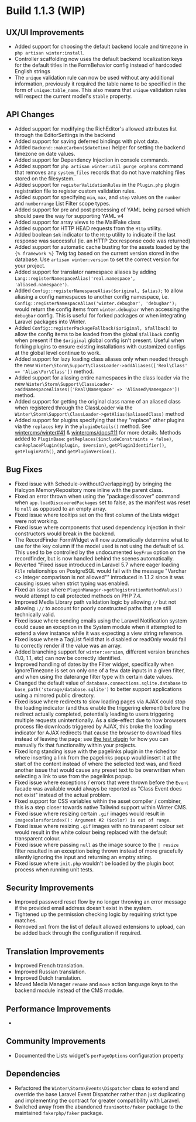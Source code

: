 # Build 1.1.3 (WIP)

## UX/UI Improvements
- Added support for choosing the default backend locale and timezone in `php artisan winter:install`.
- Controller scaffolding now uses the default backend localization keys for the default titles in the FormBehavior config instead of hardcoded English strings
- The `unique` validation rule can now be used without any additional information, previously it required the table name to be specified in the form of `unique:table_name`. This also means that `unique` validation rules will respect the current model's `$table` property.

## API Changes
- Added support for modifying the RichEditor's allowed attributes list through the EditorSettings in the backend
- Added support for saving deferred bindings with pivot data.
- Added `Backend::makeCarbon($dateTime)` helper for setting the backend timezone on date values.
- Added support for Dependency Injection in console commands.
- Added support for `php artisan winter:util purge orphans` command that removes any `system_files` records that do not have matching files stored on the filesystem.
- Added support for `registerValidationRules` in the `Plugin.php` plugin registration file to register custom validation rules.
- Added support for specifying `min`, `max`, and `step` values on the `number` and `numberrange` List Filter scope types.
- Added support for pre and post processing of YAML being parsed which should pave the way for supporting YAML v4
- Added support for array views to the MailFake class
- Added support for HTTP HEAD requests from the `Http` utility.
- Added boolean `$ok` indicator to the `Http` utility to indicate if the last response was successful (ie. an HTTP 2xx response code was returned)
- Added support for automatic cache busting for the assets loaded by the `{% framework %}` Twig tag based on the current version stored in the database. Use `artisan winter:version` to set the correct version for your project.
- Added support for translator namespace aliases by adding `Lang::registerNamespaceAlias('real.namespace', 'aliased.namespace')`.
- Added `Config::registerNamespaceAlias($original, $alias);` to allow aliasing a config namespaces to another config namespace, i.e. `Config::registerNamespaceAlias('winter.debugbar', 'debugbar');` would return the config items from `winter.debugbar` when accessing the `debugbar` config. This is useful for forked packages or when integrating Laravel packages into Winter.
- Added `Config::registerPackageFallback($original, $fallback)` to allow the config items to be loaded from the global `$fallback` config when present if the `$original` global config isn't present. Useful when forking plugins to ensure existing installations with customized configs at the global level continue to work.
- Added support for lazy loading class aliases only when needed through the new `Winter\Storm\Support\ClassLoader->addAliases(['Real\Class' => 'Alias\For\Class'])` method.
- Added support for aliasing entire namespaces in the class loader via the new `Winter\Storm\Support\ClassLoader->addNamespaceAliases(['Real\Namespace' => 'Aliased\Namespace'])` method.
- Added support for getting the original class name of an aliased class when registered through the ClassLoader via the `Winter\Storm\Support\ClassLoader->getAlias($aliasedClass)` method
- Added support for plugins specifying that they "replace" other plugins via the `replaces` key in the `pluginDetails()` method. See [wintercms/winter#41](https://github.com/wintercms/winter/pull/41) & [wintercms/docs#11](https://github.com/wintercms/docs/pull/11) for more details. Methods added to `PluginBase`: `getReplaces($includeConstraints = false)`, `canReplacePlugin($plugin, $version)`, `getPluginIdentifier()`, `getPluginPath()`, and `getPluginVersion()`.

## Bug Fixes
- Fixed issue with Schedule->withoutOverlapping() by bringing the Halcyon MemoryRepository more inline with the parent class.
- Fixed an error thrown when using the "package:discover" command when `app.loadDiscoveredPackages` set to false, as the manifest was reset to `null` as opposed to an empty array.
- Fixed issue where tooltips set on the first column of the Lists widget were not working.
- Fixed issue where components that used dependency injection in their constructors would break in the backend.
- The RecordFinder FormWidget will now automatically determine what to use for the key column if the model used is not using the default of `id`. This used to be controlled by the undocumented `keyFrom` option on the recordfinder, but is now handled behind the scenes automatically.
- Reverted "Fixed issue introduced in Laravel 5.7 where eager loading `File` relationships on PostgreSQL would fail with the message "Varchar <> Integer comparison is not allowed"" introduced in 1.1.2 since it was causing issues when strict typing was enabled.
- Fixed an issue where `PluginManager->getRegistrationMethodValues()` would attempt to call protected methods on PHP 7.4.
- Improved Media Library path validation logic by allowing `//` but not allowing `://` to account for poorly constructed paths that are still technically valid.
- Fixed issue where sending emails using the Laravel Notification system could cause an exception in the System module when it attempted to extend a view instance while it was expecting a view string reference.
- Fixed issue where a TagList field that is disabled or readOnly would fail to correctly render if the value was an array.
- Added branching support for `winter:version`, different version branches (1.0, 1.1, etc) can now be correctly identified.
- Improved handling of dates by the Filter widget, specifically when ignoreTimezone is set on only one of a few date inputs in a given filter, and when using the daterange filter type with certain date values.
- Changed the default value of `database.connections.sqlite.database` to `base_path('storage/database.sqlite')` to better support applications using a mirrored public directory.
- Fixed issue where redirects to slow loading pages via AJAX could stop the loading indicator (and thus enable the triggering element) before the redirect actually completed, potentially leading to users triggering multiple requests unintentionally. As a side-effect due to how browsers process file downloads triggered by AJAX, this broke the loading indicator for AJAX redirects that cause the browser to download files instead of leaving the page; see [the test plugin](https://github.com/wintercms/wn-test-plugin/commit/9fb25e233e5da16daead8c12526b69f4aca53a30#diff-acf973ac915a3ac625f316456994123c57a688463a4a74c31247cf6334643365R8-R15) for how you can manually fix that functionality within your projects.
- Fixed long standing issue with the pagelinks plugin in the richeditor where inserting a link from the pagelinks popup would insert it at the start of the content instead of where the selected text was, and fixed another issue that would cause any preset text to be overwritten when selecting a link to use from the pagelinks popup.
- Fixed issue where exceptions / errors that were thrown before the `Event` facade was available would always be reported as "Class Event does not exist" instead of the actual problem.
- Fixed support for CSS variables within the asset compiler / combiner, this is a step closer towards native Tailwind support within Winter CMS.
- Fixed issue where resizing certain `.gif` images would result in `imagecolorsforindex(): Argument #2 ($color) is out of range`.
- Fixed issue where resizing `.gif` images with no transparent colour set would result in the white colour being replaced with the default transparent colour.
- Fixed issue where passing `null` as the image source to the `| resize` filter resulted in an exception being thrown instead of more gracefully silently ignoring the input and returning an emptry string.
- Fixed issue where `init.php` wouldn't be loaded by the plugin boot process when running unit tests.

## Security Improvements
- Improved password reset flow by no longer throwing an error message if the provided email address doesn't exist in the system.
- Tightened up the permission checking logic by requiring strict type matches.
- Removed `xml` from the list of default allowed extensions to upload, can be added back through the configuration if required.

## Translation Improvements
- Improved French translation.
- Improved Russian translation.
- Improved Dutch translation.
- Moved Media Manager `rename` and `move` action language keys to the backend module instead of the CMS module.

## Performance Improvements
-

## Community Improvements
- Documented the Lists widget's `perPageOptions` configuration property

## Dependencies
- Refactored the `Winter\Storm\Events\Dispatcher` class to extend and override the base Laravel Event Dispatcher rather than just duplicating and implementing the contract for greater compatibility with Laravel.
- Switched away from the abandoned `fzaninotto/faker` package to the maintained `fakerphp/faker` package.
